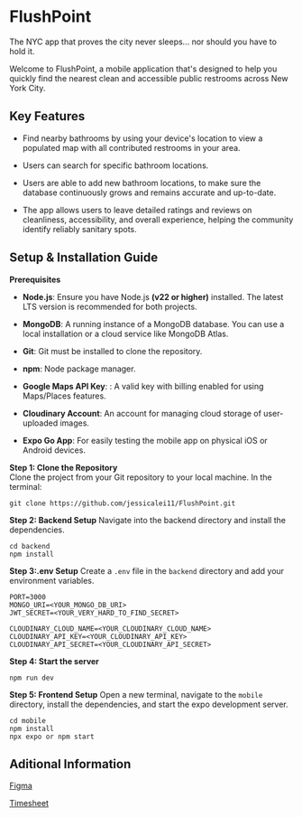 # FlushPoint
The NYC app that proves the city never sleeps... nor should you have to hold it.

Welcome to FlushPoint, a mobile application that's designed to help you quickly find the nearest clean and accessible public restrooms across New York City. 

## Key Features
* Find nearby bathrooms by using your device's location to view a populated map with all contributed restrooms in your area.

* Users can search for specific bathroom locations.

* Users are able to add new bathroom locations, to make sure the database continuously grows and remains accurate and up-to-date.

* The app allows users to leave detailed ratings and reviews on cleanliness, accessibility, and overall experience, helping the community identify reliably sanitary spots.

## Setup & Installation Guide
**Prerequisites**
* **Node.js**: Ensure you have Node.js **(v22 or higher)** installed. The latest LTS version is recommended for both projects.

* **MongoDB**: A running instance of a MongoDB database. You can use a local installation or a cloud service like MongoDB Atlas.

* **Git**: Git must be installed to clone the repository.

* **npm**: Node package manager.

* **Google Maps API Key**: : A valid key with billing enabled for using Maps/Places features.

* **Cloudinary Account**: An account for managing cloud storage of user-uploaded images.

* **Expo Go App**: For easily testing the mobile app on physical iOS or Android devices.

**Step 1: Clone the Repository** <br>
Clone the project from your Git repository to your local machine. In the terminal:
```
git clone https://github.com/jessicalei11/FlushPoint.git
```
**Step 2: Backend Setup**
Navigate into the backend directory and install the dependencies.
```
cd backend 
npm install 
```

**Step 3:.env Setup**
Create a `.env` file in the `backend` directory and add your environment variables. 
```
PORT=3000
MONGO_URI=<YOUR_MONGO_DB_URI>
JWT_SECRET=<YOUR_VERY_HARD_TO_FIND_SECRET>

CLOUDINARY_CLOUD_NAME=<YOUR_CLOUDINARY_CLOUD_NAME>
CLOUDINARY_API_KEY=<YOUR_CLOUDINARY_API_KEY>
CLOUDINARY_API_SECRET=<YOUR_CLOUDINARY_API_SECRET>
```

**Step 4: Start the server**
```
npm run dev
```

**Step 5: Frontend Setup**
Open a new terminal, navigate to the `mobile` directory, install the dependencies, and start the expo development server.
```
cd mobile 
npm install
прх ехро or npm start
```

## Aditional Information
[Figma](https://www.figma.com/design/aXRgxJseo6pDSljto5GDeW/Untitled?node-id=0-1&t=1jTUm2m4Egth3V54-1)

[Timesheet](https://docs.google.com/spreadsheets/d/1oe3HgWEz1axiPsVEPOCOrG8cxm5t2RXCUKGzKnlUd-4/edit?usp=sharing)
